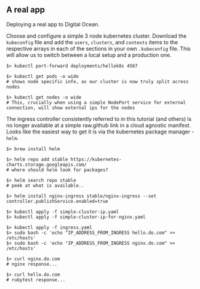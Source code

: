 ## A real app

Deploying a real app to Digital Ocean.

Choose and configure a simple 3 node kubernetes cluster. Download the `kubeconfig` file and add the `users`, `clusters`, and `contexts` items to the respective arrays in each of the sections in your own `.kubeconfig` file. This will allow us to switch between a local setup and a production one.

```
$> kubectl port-forward deployments/hellok8s 4567

$> kubectl get pods -o wide
# shows node specific info, as our cluster is now truly split across nodes

$> kubectl get nodes -o wide
# This, crucially when using a simple NodePort service for external connection, will show external ips for the nodes
```

The ingress controller consistently referred to in this tutorial (and others) is no longer available at a simple raw.github link in a cloud agnostic manifest. Looks like the easiest way to get it is via the kubernetes package manager - `helm`.

```
$> brew install helm

$> helm repo add stable https://kubernetes-charts.storage.googleapis.com/
# where should helm look for packages?

$> helm search repo stable
# peek at what is available..

$> helm install nginx-ingress stable/nginx-ingress --set controller.publishService.enabled=true

$> kubectl apply -f simple-cluster-ip.yaml
$> kubectl apply -f simple-cluster-ip-for-nginx.yaml

$> kubectl apply -f ingress.yaml
$> sudo bash -c 'echo "IP_ADDRESS_FROM_INGRESS hello.do.com" >> /etc/hosts'
$> sudo bash -c 'echo "IP_ADDRESS_FROM_INGRESS nginx.do.com" >> /etc/hosts'

$> curl nginx.do.com
# nginx response...

$> curl hello.do.com
# rubytest response...

```
